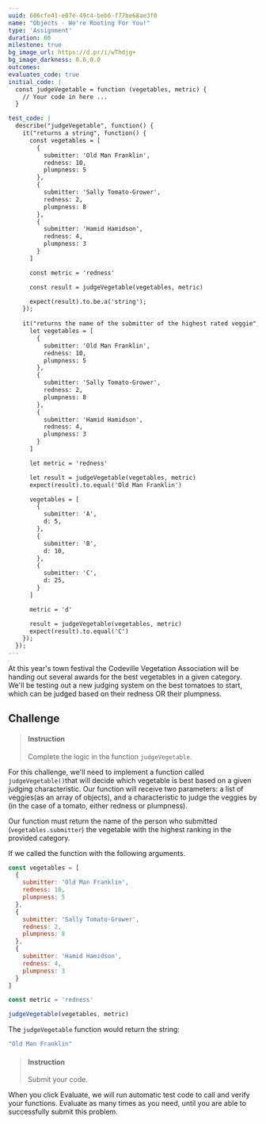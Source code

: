 ```yaml
---
uuid: 606cfe41-e07e-49c4-beb6-f77be68ae3f0
name: "Objects - We're Rooting For You!"
type: 'Assignment'
duration: 60
milestone: true
bg_image_url: https://d.pr/i/wThdjg+
bg_image_darkness: 0.6,0.0
outcomes:
evaluates_code: true
initial_code: |
  const judgeVegetable = function (vegetables, metric) {
    // Your code in here ...
  }

test_code: |
  describe("judgeVegetable", function() {
    it("returns a string", function() {
      const vegetables = [
        {
          submitter: 'Old Man Franklin',
          redness: 10,
          plumpness: 5
        },
        {
          submitter: 'Sally Tomato-Grower',
          redness: 2,
          plumpness: 8
        },
        {
          submitter: 'Hamid Hamidson',
          redness: 4,
          plumpness: 3
        }
      ]

      const metric = 'redness'

      const result = judgeVegetable(vegetables, metric)

      expect(result).to.be.a('string');
    });
    
    it("returns the name of the submitter of the highest rated veggie", function() {
      let vegetables = [
        {
          submitter: 'Old Man Franklin',
          redness: 10,
          plumpness: 5
        },
        {
          submitter: 'Sally Tomato-Grower',
          redness: 2,
          plumpness: 8
        },
        {
          submitter: 'Hamid Hamidson',
          redness: 4,
          plumpness: 3
        }
      ]

      let metric = 'redness'

      let result = judgeVegetable(vegetables, metric)
      expect(result).to.equal('Old Man Franklin')

      vegetables = [
        {
          submitter: 'A',
          d: 5,
        },
        {
          submitter: 'B',
          d: 10,
        },
        {
          submitter: 'C',
          d: 25,
        }
      ]

      metric = 'd'

      result = judgeVegetable(vegetables, metric)
      expect(result).to.equal('C')
    });
  });
---
```


At this year's town festival the Codeville Vegetation Association will be handing out several awards for the best vegetables in a given category. We'll be testing out a new judging system on the best tomatoes to start, which can be judged based on their redness OR their plumpness.

## Challenge

> #### Instruction
> Complete the logic in the function `judgeVegetable`. 

For this challenge, we'll need to implement a function called `judgeVegetable()`that will decide which vegetable is best based on a given judging characteristic. Our function will receive two parameters: a list of veggies(as an array of objects), and a characteristic to judge the veggies by (in the case of a tomato, either redness or plumpness).

Our function must return the name of the person who submitted (`vegetables.submitter`) the vegetable with the highest ranking in the provided category.

If we called the function with the following arguments.

```javascript
const vegetables = [
  {
    submitter: 'Old Man Franklin',
    redness: 10,
    plumpness: 5
  },
  {
    submitter: 'Sally Tomato-Grower',
    redness: 2,
    plumpness: 8
  },
  {
    submitter: 'Hamid Hamidson',
    redness: 4,
    plumpness: 3
  }
]

const metric = 'redness'

judgeVegetable(vegetables, metric)
```

The `judgeVegetable` function would return the string:

```js
"Old Man Franklin"
```

> #### Instruction
> Submit your code.

When you click Evaluate, we will run automatic test code to call and verify your functions. Evaluate as many times as you need, until you are able to successfully submit this problem.
